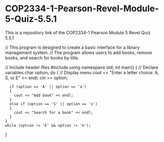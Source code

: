 # COP2334-1-Pearson-Revel-Module-5-Quiz-5.5.1
This is a repository link of the COP2334-1 Pearson Module 5 Revel Quiz 5.5.1

// This program is designed to create a basic interface for a library management system.
// The program allows users to add books, remove books, and search for books by title.

// Include header files
#include <iostream>
using namespace std;
int main() {
  // Declare variables
  char option;
  do
    {
      // Display menu
      cout << "Enter a letter choice: A, S, or E" << endl;
      cin >> option;

      if (option == 'A' || option == 'a')
      {
        cout << "Add book" << endl;
      }
      else if (option == 'S' || option == 's')
      {
        cout << "Search for a book" << endl;
      }
    }
    while (option != 'E' && option != 'e');
}

